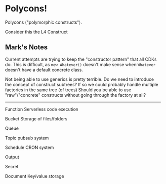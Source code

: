 # Polycons!

Polycons ("polymorphic constructs").

Consider this the L4 Construct

## Mark's Notes

Current attempts are trying to keep the "constructor pattern" that all CDKs do. This is difficult, as `new Whatever()` doesn't make sense when `Whatever` doesn't have a default concrete class.

Not being able to use generics is pretty terrible.
Do we need to introduce the concept of construct subtrees? If so we could probably handle multiple factories in the same tree (of trees)
Should you be able to use "raw"/"concrete" constructs without going through the factory at all?


---

Function
Serverless code execution

Bucket
Storage of files/folders

Queue

Topic
pubsub system

Schedule
CRON system

Output

Secret

Document
Key/value storage
